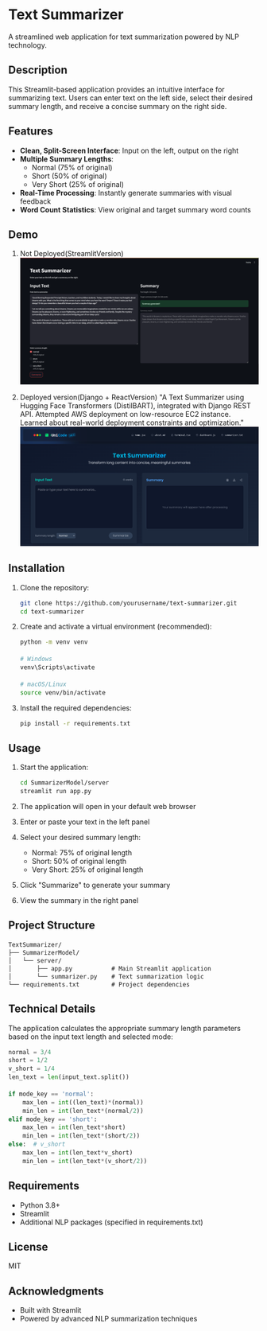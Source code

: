 # Text Summarizer

A streamlined web application for text summarization powered by NLP technology.

## Description

This Streamlit-based application provides an intuitive interface for summarizing text. Users can enter text on the left side, select their desired summary length, and receive a concise summary on the right side.

## Features

- **Clean, Split-Screen Interface**: Input on the left, output on the right
- **Multiple Summary Lengths**:
  - Normal (75% of original)
  - Short (50% of original)
  - Very Short (25% of original)
- **Real-Time Processing**: Instantly generate summaries with visual feedback
- **Word Count Statistics**: View original and target summary word counts
## Demo
1. Not Deployed(StreamlitVersion)
<img src="streamlitV.png"></img>


2. Deployed version(Django + ReactVersion)
"A Text Summarizer using Hugging Face Transformers (DistilBART), integrated with Django REST API. Attempted AWS deployment on low-resource EC2 instance. Learned about real-world deployment constraints and optimization."
<img src="djangoV.png"></img>

## Installation

1. Clone the repository:
   ```bash
   git clone https://github.com/yourusername/text-summarizer.git
   cd text-summarizer
   ```

2. Create and activate a virtual environment (recommended):
   ```bash
   python -m venv venv
   
   # Windows
   venv\Scripts\activate
   
   # macOS/Linux
   source venv/bin/activate
   ```

3. Install the required dependencies:
   ```bash
   pip install -r requirements.txt
   ```

## Usage

1. Start the application:
   ```bash
   cd SummarizerModel/server
   streamlit run app.py
   ```

2. The application will open in your default web browser

3. Enter or paste your text in the left panel

4. Select your desired summary length:
   - Normal: 75% of original length
   - Short: 50% of original length
   - Very Short: 25% of original length

5. Click "Summarize" to generate your summary

6. View the summary in the right panel

## Project Structure

```
TextSummarizer/
├── SummarizerModel/
│   └── server/
│       ├── app.py           # Main Streamlit application
│       └── summarizer.py    # Text summarization logic
└── requirements.txt         # Project dependencies
```

## Technical Details

The application calculates the appropriate summary length parameters based on the input text length and selected mode:

```python
normal = 3/4
short = 1/2
v_short = 1/4
len_text = len(input_text.split())

if mode_key == 'normal':
    max_len = int((len_text)*(normal))
    min_len = int(len_text*(normal/2))
elif mode_key == 'short':
    max_len = int(len_text*short)
    min_len = int(len_text*(short/2))
else:  # v_short
    max_len = int(len_text*v_short)
    min_len = int(len_text*(v_short/2))
```

## Requirements

- Python 3.8+
- Streamlit
- Additional NLP packages (specified in requirements.txt)

## License

MIT

## Acknowledgments

- Built with Streamlit
- Powered by advanced NLP summarization techniques